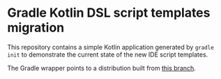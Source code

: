 # Gradle Kotlin DSL script templates migration

This repository contains a simple Kotlin application generated by `gradle init` to demonstrate the current state of the new IDE script templates.

The Gradle wrapper points to a distribution built from [this branch](https://github.com/gradle/gradle/pull/10977).

